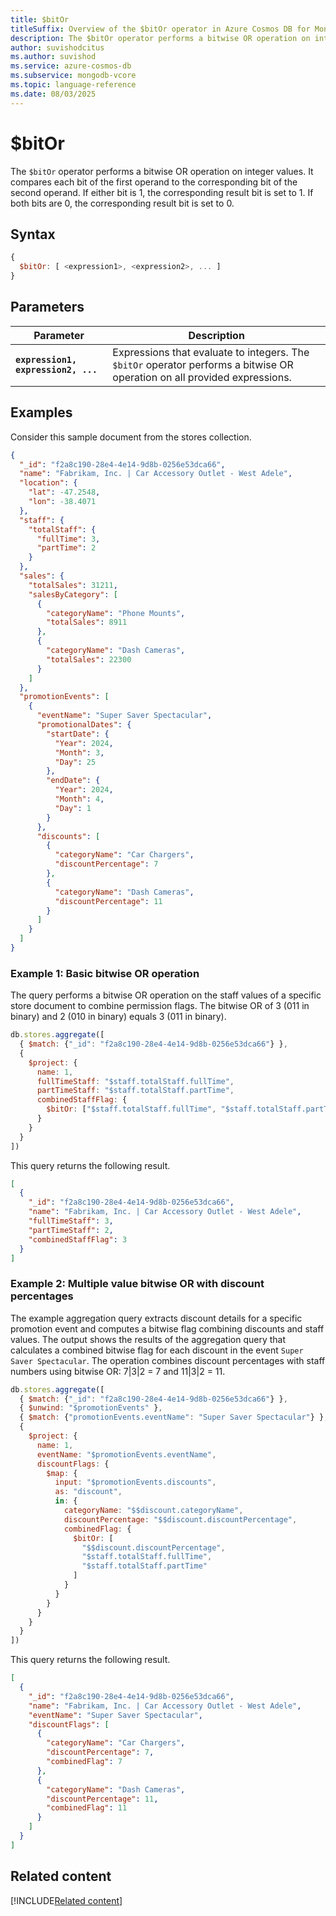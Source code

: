 ```yaml
---
title: $bitOr
titleSuffix: Overview of the $bitOr operator in Azure Cosmos DB for MongoDB (vCore)
description: The $bitOr operator performs a bitwise OR operation on integer values and returns the result as an integer.
author: suvishodcitus
ms.author: suvishod
ms.service: azure-cosmos-db
ms.subservice: mongodb-vcore
ms.topic: language-reference
ms.date: 08/03/2025
---
```


# $bitOr

The `$bitOr` operator performs a bitwise OR operation on integer values. It compares each bit of the first operand to the corresponding bit of the second operand. If either bit is 1, the corresponding result bit is set to 1. If both bits are 0, the corresponding result bit is set to 0.

## Syntax

```javascript
{
  $bitOr: [ <expression1>, <expression2>, ... ]
}
```

## Parameters

| Parameter | Description |
| --- | --- |
| **`expression1, expression2, ...`** | Expressions that evaluate to integers. The `$bitOr` operator performs a bitwise OR operation on all provided expressions. |

## Examples

Consider this sample document from the stores collection.

```json
{
  "_id": "f2a8c190-28e4-4e14-9d8b-0256e53dca66",
  "name": "Fabrikam, Inc. | Car Accessory Outlet - West Adele",
  "location": {
    "lat": -47.2548,
    "lon": -38.4071
  },
  "staff": {
    "totalStaff": {
      "fullTime": 3,
      "partTime": 2
    }
  },
  "sales": {
    "totalSales": 31211,
    "salesByCategory": [
      {
        "categoryName": "Phone Mounts",
        "totalSales": 8911
      },
      {
        "categoryName": "Dash Cameras",
        "totalSales": 22300
      }
    ]
  },
  "promotionEvents": [
    {
      "eventName": "Super Saver Spectacular",
      "promotionalDates": {
        "startDate": {
          "Year": 2024,
          "Month": 3,
          "Day": 25
        },
        "endDate": {
          "Year": 2024,
          "Month": 4,
          "Day": 1
        }
      },
      "discounts": [
        {
          "categoryName": "Car Chargers",
          "discountPercentage": 7
        },
        {
          "categoryName": "Dash Cameras",
          "discountPercentage": 11
        }
      ]
    }
  ]
}
```

### Example 1: Basic bitwise OR operation

The query performs a bitwise OR operation on the staff values of a specific store document to combine permission flags. The bitwise OR of 3 (011 in binary) and 2 (010 in binary) equals 3 (011 in binary).

```javascript
db.stores.aggregate([
  { $match: {"_id": "f2a8c190-28e4-4e14-9d8b-0256e53dca66"} },
  {
    $project: {
      name: 1,
      fullTimeStaff: "$staff.totalStaff.fullTime",
      partTimeStaff: "$staff.totalStaff.partTime",
      combinedStaffFlag: {
        $bitOr: ["$staff.totalStaff.fullTime", "$staff.totalStaff.partTime"]
      }
    }
  }
])
```

This query returns the following result.

```json
[
  {
    "_id": "f2a8c190-28e4-4e14-9d8b-0256e53dca66",
    "name": "Fabrikam, Inc. | Car Accessory Outlet - West Adele",
    "fullTimeStaff": 3,
    "partTimeStaff": 2,
    "combinedStaffFlag": 3
  }
]
```

### Example 2: Multiple value bitwise OR with discount percentages

The example aggregation query extracts discount details for a specific promotion event and computes a bitwise flag combining discounts and staff values. The output shows the results of the aggregation query that calculates a combined bitwise flag for each discount in the event `Super Saver Spectacular`. The operation combines discount percentages with staff numbers using bitwise OR: 7|3|2 = 7 and 11|3|2 = 11.

```javascript
db.stores.aggregate([
  { $match: {"_id": "f2a8c190-28e4-4e14-9d8b-0256e53dca66"} },
  { $unwind: "$promotionEvents" },
  { $match: {"promotionEvents.eventName": "Super Saver Spectacular"} },
  {
    $project: {
      name: 1,
      eventName: "$promotionEvents.eventName",
      discountFlags: {
        $map: {
          input: "$promotionEvents.discounts",
          as: "discount",
          in: {
            categoryName: "$$discount.categoryName",
            discountPercentage: "$$discount.discountPercentage",
            combinedFlag: {
              $bitOr: [
                "$$discount.discountPercentage",
                "$staff.totalStaff.fullTime",
                "$staff.totalStaff.partTime"
              ]
            }
          }
        }
      }
    }
  }
])
```

This query returns the following result.

```json
[
  {
    "_id": "f2a8c190-28e4-4e14-9d8b-0256e53dca66",
    "name": "Fabrikam, Inc. | Car Accessory Outlet - West Adele",
    "eventName": "Super Saver Spectacular",
    "discountFlags": [
      {
        "categoryName": "Car Chargers",
        "discountPercentage": 7,
        "combinedFlag": 7
      },
      {
        "categoryName": "Dash Cameras",
        "discountPercentage": 11,
        "combinedFlag": 11
      }
    ]
  }
]
```

## Related content

[!INCLUDE[Related content](../includes/related-content.md)]

